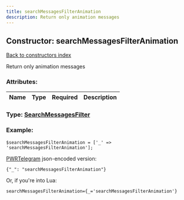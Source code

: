 ```yaml
---
title: searchMessagesFilterAnimation
description: Return only animation messages
---
```

## Constructor: searchMessagesFilterAnimation  
[Back to constructors index](index.md)



Return only animation messages

### Attributes:

| Name     |    Type       | Required | Description |
|----------|:-------------:|:--------:|------------:|



### Type: [SearchMessagesFilter](../types/SearchMessagesFilter.md)


### Example:

```
$searchMessagesFilterAnimation = ['_' => 'searchMessagesFilterAnimation'];
```  

[PWRTelegram](https://pwrtelegram.xyz) json-encoded version:

```
{"_": "searchMessagesFilterAnimation"}
```


Or, if you're into Lua:  


```
searchMessagesFilterAnimation={_='searchMessagesFilterAnimation'}

```



